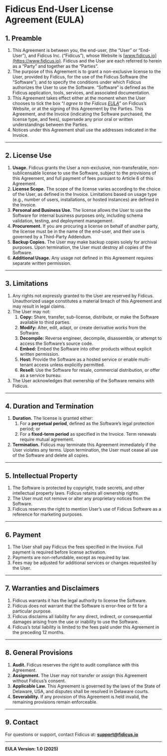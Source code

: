 # Fidicus End-User License Agreement (EULA)

## 1. Preamble
1. This Agreement is between you, the end-user, (the “User” or “End-User”), and Fidicus Inc. (“Fidicus”), whose Website is [www.fidicus.io](https://www.fidicus.io). Fidicus and the User are each referred to herein as a “Party” and together as the “Parties”.
2. The purpose of this Agreement is to grant a non-exclusive license to the User, provided by Fidicus, for the use of the Fidicus Software (the “Software”); and to specify the conditions under which Fidicus authorizes the User to use the Software. “Software” is defined as the Fidicus application, tools, services, and associated documentation.
3. This Agreement takes effect either at the moment when the User chooses to tick the box “*I agree to the Fidicus [EULA](https://www.fidicus.io/eula)*” on Fidicus’s Website, or at the signing of this Agreement by the Parties. This Agreement, and the Invoice (indicating the Software purchased, the license type, and fees), supersede any prior oral or written understandings between the Parties.
4. Notices under this Agreement shall use the addresses indicated in the Invoice.

---

## 2. License Use
1. **Usage.** Fidicus grants the User a non-exclusive, non-transferable, non-sublicensable license to use the Software, subject to the provisions of this Agreement, and full payment of fees pursuant to Article 6 of this Agreement.
2. **License Scope.** The scope of the license varies according to the choice of the User, as defined in the Invoice. Limitations based on usage type (e.g., number of users, installations, or hosted instances) are defined in the Invoice.
3. **Personal and Business Use.** The license allows the User to use the Software for internal business purposes only, including schema validation, testing, and deployment management.
4. **Procurement.** If you are procuring a license on behalf of another party, the license must be in the name of the end-user, and their use is governed by a Third-Party Addendum.
5. **Backup Copies.** The User may make backup copies solely for archival purposes. Upon termination, the User must destroy all copies of the Software.
6. **Additional Usage.** Any usage not defined in this Agreement requires separate written permission.

---

## 3. Limitations
1. Any rights not expressly granted to the User are reserved by Fidicus. Unauthorized usage constitutes a material breach of this Agreement and may result in legal claims.
2. The User may not:
    1. **Copy:** Share, transfer, sub-license, distribute, or make the Software available to third parties.
    2. **Modify:** Alter, edit, adapt, or create derivative works from the Software.
    3. **Decompile:** Reverse engineer, decompile, disassemble, or attempt to access the Software’s source code.
    4. **Embed:** Embed the Software into other products without explicit written permission.
    5. **Host:** Provide the Software as a hosted service or enable multi-tenant access unless explicitly permitted.
    6. **Resell:** Use the Software for resale, commercial distribution, or offer as a service bureau.
3. The User acknowledges that ownership of the Software remains with Fidicus.

---

## 4. Duration and Termination
1. **Duration.** The license is granted either:
    1. For a **perpetual period**, defined as the Software’s legal protection period; or
    2. For a **fixed-term period** as specified in the Invoice. Term renewals require mutual agreement.
2. **Termination.** Fidicus may terminate this Agreement immediately if the User violates any terms. Upon termination, the User must cease all use of the Software and delete all copies.

---

## 5. Intellectual Property
1. The Software is protected by copyright, trade secrets, and other intellectual property laws. Fidicus retains all ownership rights.
2. The User must not remove or alter any proprietary notices from the Software.
3. Fidicus reserves the right to mention User’s use of Fidicus Software as a reference for marketing purposes.

---

## 6. Payment
1. The User shall pay Fidicus the fees specified in the Invoice. Full payment is required before license activation.
2. Payments are non-refundable, except as required by law.
3. Fees may be adjusted for additional services or changes requested by the User.

---

## 7. Warranties and Disclaimers
1. Fidicus warrants it has the legal authority to license the Software.
2. Fidicus does not warrant that the Software is error-free or fit for a particular purpose.
3. Fidicus disclaims all liability for any direct, indirect, or consequential damages arising from the use or inability to use the Software.
4. Fidicus’s total liability is limited to the fees paid under this Agreement in the preceding 12 months.

---

## 8. General Provisions
1. **Audit.** Fidicus reserves the right to audit compliance with this Agreement.
2. **Assignment.** The User may not transfer or assign this Agreement without Fidicus’s consent.
3. **Applicable Law.** This Agreement is governed by the laws of the State of Delaware, USA, and disputes shall be resolved in Delaware courts.
4. **Severability.** If any provision of this Agreement is held invalid, the remaining provisions remain enforceable.

---

## 9. Contact
For questions or support, contact Fidicus at: **support@fidicus.io**

---

**EULA Version: 1.0 (2025)**


